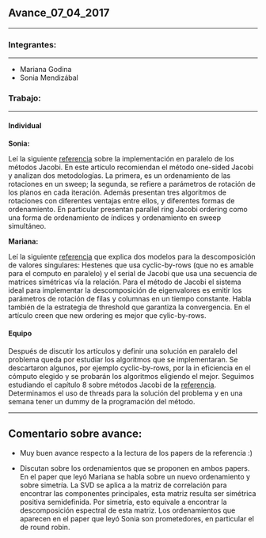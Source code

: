 ## Avance_07_04_2017

---

### Integrantes:

---

- Mariana Godina
- Sonia Mendizábal

### Trabajo:

---

#### Individual

**Sonia:** 

Leí la siguiente [referencia](https://pdfs.semanticscholar.org/cf5e/afcd87a9fcf1c77cfb431f0b8a8518f11445.pdf) sobre la implementación en paralelo de los métodos Jacobi. En este artículo recomiendan el método one-sided Jacobi y analizan dos metodologías. La primera, es un 
ordenamiento 
de las rotaciones en un sweep; la segunda, se refiere a
parámetros de rotación de los planos en cada iteración. 
Además presentan tres algoritmos de rotaciones con
diferentes ventajas entre ellos, y diferentes
formas de ordenamiento. 
En particular presentan parallel ring Jacobi ordering 
como una forma de ordenamiento de índices y 
ordenamiento en sweep simultáneo.


**Mariana:**

Leí la siguiente [referencia](https://maths-people.anu.edu.au/~brent/pd/rpb084i.pdf) que explica dos modelos para la descomposición de valores singulares: Hestenes que usa cyclic-by-rows (que no es amable para el computo en paralelo) y el serial de Jacobi que usa una secuencia de matrices simétricas vía la relación. 
Para el método de Jacobi el sistema ideal para implementar la descomposición de eigenvalores es emitir los parámetros de rotación de filas y columnas en un tiempo constante.
Habla también de la estrategia de threshold que garantiza la convergencia. 
En el artículo creen que new ordering es mejor que cylic-by-rows.

#### Equipo
Después de discutir los artículos y definir una solución en paralelo del problema queda por estudiar
los algoritmos que se implementaran. Se descartaron algunos, por ejemplo cyclic-by-rows, por la in eficiencia en el cómputo elegido y 
se probarán los algoritmos eligiendo el mejor. 
Seguimos estudiando el capítulo 8 sobre métodos Jacobi de la [referencia](http://web.mit.edu/ehliu/Public/sclark/Golub%20G.H.,%20Van%20Loan%20C.F.-%20Matrix%20Computations.pdf).
Determinamos el uso de threads para la solución del problema y en una semana tener un dummy de la programación 
del método.

---

## Comentario sobre avance:

* Muy buen avance respecto a la lectura de los papers de la referencia :)

* Discutan sobre los ordenamientos que se proponen en ambos papers. En el paper que leyó Mariana se habla sobre un nuevo ordenamiento y sobre simetría. La SVD se aplica a la matriz de correlación para encontrar las componentes principales, esta matriz resulta ser simétrica positiva semidefinida. Por simetría, esto equivale a encontrar la descomposición espectral de esta matriz. Los ordenamientos que aparecen en el paper que leyó Sonia son prometedores, en particular el de round robin.
